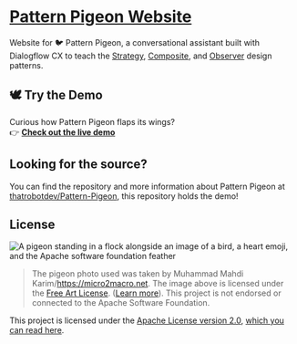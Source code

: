 # [Pattern Pigeon Website](https://www.jameskerrane.com/projects/pattern-pigeon/)

Website for 🐦 Pattern Pigeon, a conversational assistant built with Dialogflow CX to teach the [Strategy](https://en.wikipedia.org/wiki/Strategy_pattern), [Composite](https://en.wikipedia.org/wiki/Composite_pattern), and [Observer](https://en.wikipedia.org/wiki/Observer_pattern) design patterns.

## 🕊️ Try the Demo

Curious how Pattern Pigeon flaps its wings?  
👉 [**Check out the live demo**](https://www.jameskerrane.com/projects/pattern-pigeon/)

## Looking for the source?

You can find the repository and more information about Pattern Pigeon at [thatrobotdev/Pattern-Pigeon](https://github.com/thatrobotdev/Pattern-Pigeon), this repository holds the demo!

## License

![A pigeon standing in a flock alongside an image of a bird, a heart emoji, and the Apache software foundation feather](assets/images/Pigeon%20<3%20Apache/Pigeon%20<3%20Apache.png)

> The pigeon photo used was taken by Muhammad Mahdi Karim/https://micro2macro.net. The image above is licensed under the [Free Art License](https://artlibre.org/licence/lal/en/). ([Learn more](assets/images/Pigeon%20<3%20Apache/LICENSE)). This project is not endorsed or connected to the Apache Software Foundation.

This project is licensed under the [Apache License version 2.0](https://www.apache.org/licenses/LICENSE-2.0.html), [which you can read here](LICENSE).
